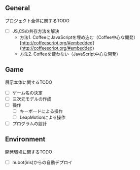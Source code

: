 ## General
プロジェクト全体に関するTODO

- [ ] JS,CSの共存方法を解決
    - 方法1. CoffeeにJavaScriptを埋め込む（Coffee中心な開発）
    [http://coffeescript.org/#embedded](http://coffeescript.org/#embedded)
    - 方法2. Coffeeを使わない（JavaScript中心な開発）

## Game
展示本体に関するTODO

- [ ] ゲーム名の決定
- [ ] 三次元モデルの作成
- [ ] 操作
    - [ ] キーボードによる操作
    - [ ] LeapMotionによる操作
- [ ] プログラムの設計

## Environment
開発環境に関するTODO

- [ ] hubot(iris)からの自動デプロイ
